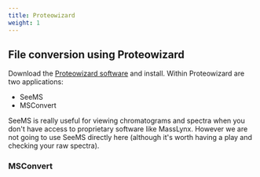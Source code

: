 ```yaml
---
title: Proteowizard
weight: 1
---
```


## File conversion using Proteowizard

Download the [Proteowizard software]() and install. Within Proteowizard are two applications:

* SeeMS
* MSConvert

SeeMS is really useful for viewing chromatograms and spectra when you don't have access to proprietary software like MassLynx. However we are not going to
use SeeMS directly here (although it's worth having a play and checking your raw spectra).

### MSConvert

